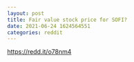 ```yaml
--- 
layout: post 
title: Fair value stock price for SOFI? 
date: 2021-06-24 1624564551 
categories: reddit 
--- 
```

https://redd.it/o78nm4